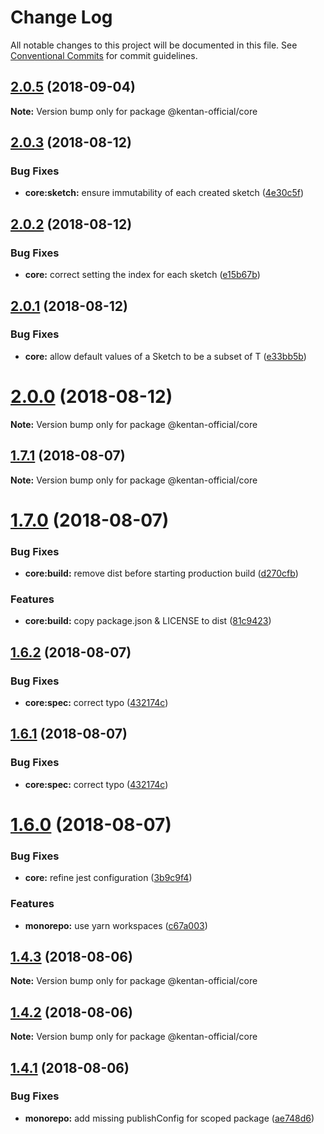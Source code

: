 # Change Log

All notable changes to this project will be documented in this file.
See [Conventional Commits](https://conventionalcommits.org) for commit guidelines.

<a name="2.0.5"></a>
## [2.0.5](https://github.com/kentan-official/kentan/compare/v2.0.4...v2.0.5) (2018-09-04)

**Note:** Version bump only for package @kentan-official/core





<a name="2.0.3"></a>
## [2.0.3](https://github.com/kentan-official/kentan/compare/v2.0.2...v2.0.3) (2018-08-12)


### Bug Fixes

* **core:sketch:** ensure immutability of each created sketch ([4e30c5f](https://github.com/kentan-official/kentan/commit/4e30c5f))





<a name="2.0.2"></a>
## [2.0.2](https://github.com/kentan-official/kentan/compare/v2.0.1...v2.0.2) (2018-08-12)


### Bug Fixes

* **core:** correct setting the index for each sketch ([e15b67b](https://github.com/kentan-official/kentan/commit/e15b67b))





<a name="2.0.1"></a>
## [2.0.1](https://github.com/kentan-official/kentan/compare/v2.0.0...v2.0.1) (2018-08-12)


### Bug Fixes

* **core:** allow default values of a Sketch to be a subset of T ([e33bb5b](https://github.com/kentan-official/kentan/commit/e33bb5b))





<a name="2.0.0"></a>
# [2.0.0](https://github.com/kentan-official/kentan/compare/v1.7.1...v2.0.0) (2018-08-12)

**Note:** Version bump only for package @kentan-official/core





<a name="1.7.1"></a>
## [1.7.1](https://github.com/kentan-official/kentan/compare/v1.7.0...v1.7.1) (2018-08-07)

**Note:** Version bump only for package @kentan-official/core





<a name="1.7.0"></a>
# [1.7.0](https://github.com/kentan-official/kentan/compare/v1.6.2...v1.7.0) (2018-08-07)


### Bug Fixes

* **core:build:** remove dist before starting production build ([d270cfb](https://github.com/kentan-official/kentan/commit/d270cfb))


### Features

* **core:build:** copy package.json & LICENSE to dist ([81c9423](https://github.com/kentan-official/kentan/commit/81c9423))





<a name="1.6.2"></a>
## [1.6.2](https://github.com/kentan-official/kentan/compare/v1.6.0...v1.6.2) (2018-08-07)


### Bug Fixes

* **core:spec:** correct typo ([432174c](https://github.com/kentan-official/kentan/commit/432174c))





<a name="1.6.1"></a>
## [1.6.1](https://github.com/kentan-official/kentan/compare/v1.6.0...v1.6.1) (2018-08-07)


### Bug Fixes

* **core:spec:** correct typo ([432174c](https://github.com/kentan-official/kentan/commit/432174c))





<a name="1.6.0"></a>
# [1.6.0](https://github.com/kentan-official/kentan/compare/v1.5.1...v1.6.0) (2018-08-07)


### Bug Fixes

* **core:** refine jest configuration ([3b9c9f4](https://github.com/kentan-official/kentan/commit/3b9c9f4))


### Features

* **monorepo:** use yarn workspaces ([c67a003](https://github.com/kentan-official/kentan/commit/c67a003))





<a name="1.4.3"></a>
## [1.4.3](https://github.com/kentan-official/kentan/compare/v1.4.2...v1.4.3) (2018-08-06)

**Note:** Version bump only for package @kentan-official/core





<a name="1.4.2"></a>
## [1.4.2](https://github.com/kentan-official/kentan/compare/v1.4.1...v1.4.2) (2018-08-06)

**Note:** Version bump only for package @kentan-official/core





<a name="1.4.1"></a>
## [1.4.1](https://github.com/kentan-official/kentan/compare/v1.4.0...v1.4.1) (2018-08-06)


### Bug Fixes

* **monorepo:** add missing publishConfig for scoped package ([ae748d6](https://github.com/kentan-official/kentan/commit/ae748d6))
